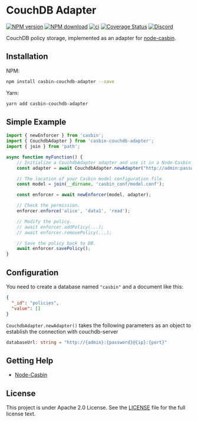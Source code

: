 # CouchDB Adapter

[![NPM version][npm-image]][npm-url]
[![NPM download][download-image]][download-url]
[![ci](https://github.com/node-casbin/couchdb-adapter/actions/workflows/ci.yml/badge.svg)](https://github.com/node-casbin/couchdb-adapter/actions/workflows/ci.yml)
[![Coverage Status](https://coveralls.io/repos/github/node-casbin/couchdb-adapter/badge.svg?branch=master)](https://coveralls.io/github/node-casbin/couchdb-adapter?branch=master)
[![Discord](https://img.shields.io/discord/1022748306096537660?logo=discord&label=discord&color=5865F2)](https://discord.gg/S5UjpzGZjN)

[npm-image]: https://img.shields.io/npm/v/casbin-couchdb-adapter.svg?style=flat-square
[npm-url]: https://npmjs.org/package/casbin-couchdb-adapter
[download-image]: https://img.shields.io/npm/dm/casbin-couchdb-adapter.svg?style=flat-square
[download-url]: https://npmjs.org/package/casbin-couchdb-adapter

CouchDB policy storage, implemented as an adapter for [node-casbin](https://github.com/casbin/node-casbin).

## Installation

NPM:

```bash
npm install casbin-couchdb-adapter --save
```

Yarn:

```bash
yarn add casbin-couchdb-adapter
```

## Simple Example

```typescript
import { newEnforcer } from 'casbin';
import { CouchdbAdapter } from 'casbin-couchdb-adapter';
import { join } from 'path';

async function myFunction() {
    // Initialize a CouchdbAdapter adapter and use it in a Node-Casbin enforcer:
    const adapter = await CouchdbAdapter.newAdapter("http://admin:password@localhost:5984");

    // The location of your Casbin model configuration file
    const model = join(__dirname, 'casbin_conf/model.conf');

    const enforcer = await newEnforcer(model, adapter);

    // Check the permission.
    enforcer.enforce('alice', 'data1', 'read');

    // Modify the policy.
    // await enforcer.addPolicy(...);
    // await enforcer.removePolicy(...);

    // Save the policy back to DB.
    await enforcer.savePolicy();
}
```

## Configuration

You need to create a database named `"casbin"` and a document like this:

```json
{
  "_id": "policies",
  "value": []
}
```

```CouchdbAdapter.newAdapter()``` takes the following parameters as an object to establish the connection with couchdb-server

```typescript
databaseUrl: string = "http://{admin}:{password}@{ip}:{port}"
```

## Getting Help

- [Node-Casbin](https://github.com/casbin/node-casbin)

## License

This project is under Apache 2.0 License. See the [LICENSE](LICENSE) file for the full license text.
